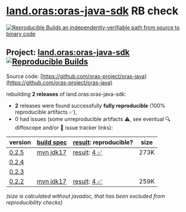 [land.oras:oras-java-sdk](https://central.sonatype.com/artifact/land.oras/oras-java-sdk/versions) RB check
=======

[![Reproducible Builds](https://reproducible-builds.org/images/logos/rb.svg) an independently-verifiable path from source to binary code](https://reproducible-builds.org/)

## Project: [land.oras:oras-java-sdk](https://central.sonatype.com/artifact/land.oras/oras-java-sdk/versions) [![Reproducible Builds](https://img.shields.io/endpoint?url=https://raw.githubusercontent.com/jvm-repo-rebuild/reproducible-central/master/content/land/oras/oras-java-sdk/badge.json)](https://github.com/jvm-repo-rebuild/reproducible-central/blob/master/content/land/oras/oras-java-sdk/README.md)

Source code: [https://github.com/oras-project/oras-java](https://github.com/oras-project/oras-java)

rebuilding **2 releases** of land.oras:oras-java-sdk:
- **2** releases were found successfully **fully reproducible** (100% reproducible artifacts :white_check_mark:),
- 0 had issues (some unreproducible artifacts :warning:, see eventual :mag: diffoscope and/or :memo: issue tracker links):

| version | [build spec](/BUILDSPEC.md) | [result](https://reproducible-builds.org/docs/jvm/): reproducible? | size |
| -- | --------- | ------ | -- |
| [0.2.5](https://central.sonatype.com/artifact/land.oras/oras-java-sdk/0.2.5/pom) | [mvn jdk17](oras-java-sdk-0.2.5.buildspec) | [result](oras-java-sdk-0.2.5.buildinfo): [4 :white_check_mark: ](oras-java-sdk-0.2.5.buildcompare) | 273K |
| [0.2.4](https://central.sonatype.com/artifact/land.oras/oras-java-sdk/0.2.4/pom) | | | |
| [0.2.3](https://central.sonatype.com/artifact/land.oras/oras-java-sdk/0.2.3/pom) | | | |
| [0.2.2](https://central.sonatype.com/artifact/land.oras/oras-java-sdk/0.2.2/pom) | [mvn jdk17](oras-java-sdk-0.2.2.buildspec) | [result](oras-java-sdk-0.2.2.buildinfo): [4 :white_check_mark: ](oras-java-sdk-0.2.2.buildcompare) | 259K |

<i>(size is calculated without javadoc, that has been excluded from reproducibility checks)</i>
